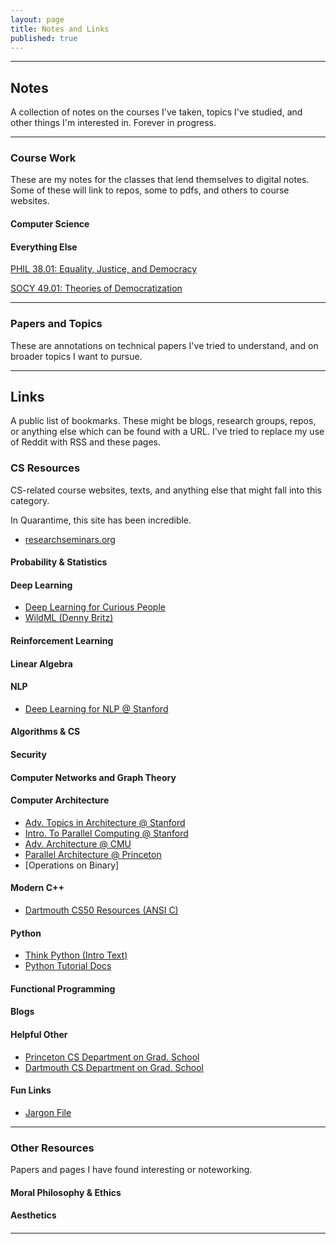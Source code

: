 ```yaml
---
layout: page
title: Notes and Links
published: true
---
```


--------------------------------------------------------------------------------


## Notes

A collection of notes on the courses I've taken, topics I've studied, and other things I'm interested in. Forever in progress.

--------------------------------------------------------------------------------
### Course Work
These are my notes for the classes that lend themselves to digital notes. Some of these will link to repos, some to pdfs, and others to course websites.

#### Computer Science


#### Everything Else

[PHIL 38.01: Equality, Justice, and Democracy](https://vivekhaz.github.io/PHIL38/)

[SOCY 49.01: Theories of Democratization](https://vivekhaz.github.io/SOCY49/)


--------------------------------------------------------------------------------
### Papers and Topics
These are annotations on technical papers I've tried to understand, and on broader topics I want to pursue.

--------------------------------------------------------------------------------
## Links

A public list of bookmarks. These might be blogs, research groups, repos, or anything else which can be found with a URL. I've tried to replace my use of Reddit with RSS and these pages.

### CS Resources
CS-related course websites, texts, and anything else that might fall into this category.

In Quarantime, this site has been incredible.
- [researchseminars.org](https://researchseminars.org)

#### Probability & Statistics

#### Deep Learning

- [Deep Learning for Curious People](https://lilianweng.github.io/lil-log/2017/06/21/an-overview-of-deep-learning.html)
- [WildML (Denny Britz)](http://www.wildml.com)


#### Reinforcement Learning

#### Linear Algebra

#### NLP

- [Deep Learning for NLP @ Stanford](http://cs224d.stanford.edu/syllabus.html)


#### Algorithms & CS

#### Security 

#### Computer Networks and Graph Theory

#### Computer Architecture


- [Adv. Topics in Architecture @ Stanford](http://web.stanford.edu/class/ee392c/info.html)
- [Intro. To Parallel Computing @ Stanford](https://ericdarve.github.io)
- [Adv. Architecture @ CMU](http://course.ece.cmu.edu/~ece742/F18/readingschedule.html)
- [Parallel Architecture @ Princeton](https://www.cs.princeton.edu/courses/archive/spr07/cos598A/)
- [Operations on Binary]

#### Modern C++

- [Dartmouth CS50 Resources (ANSI C)](https://www.cs.dartmouth.edu/~campbell/cs50/resources.html)

#### Python

- [Think Python (Intro Text)](https://greenteapress.com/wp/think-python-2e/)
- [Python Tutorial Docs](https://docs.python.org/3/tutorial/index.html)

#### Functional Programming

[]()

#### Blogs

#### Helpful Other

- [Princeton CS Department on Grad. School](https://www.cs.princeton.edu/academics/ugradpgm/gsg)
- [Dartmouth CS Department on Grad. School]()

#### Fun Links

- [Jargon File](http://jargon-file.org)

--------------------------------------------------------------------------------
### Other Resources
Papers and pages I have found interesting or noteworking.

#### Moral Philosophy & Ethics

#### Aesthetics

#### 


--------------------------------------------------------------------------------






